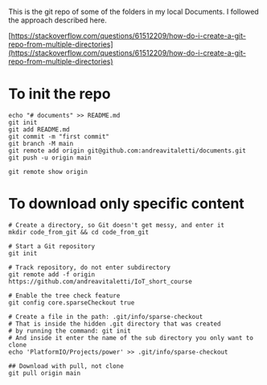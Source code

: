 This is the git repo of some of the folders in my local Documents. I followed the approach described here. 

[https://stackoverflow.com/questions/61512209/how-do-i-create-a-git-repo-from-multiple-directories](https://stackoverflow.com/questions/61512209/how-do-i-create-a-git-repo-from-multiple-directories)






# To init the repo

```
echo "# documents" >> README.md
git init
git add README.md
git commit -m "first commit"
git branch -M main
git remote add origin git@github.com:andreavitaletti/documents.git
git push -u origin main
```

```
git remote show origin
```

# To download only specific content

```
# Create a directory, so Git doesn't get messy, and enter it
mkdir code_from_git && cd code_from_git

# Start a Git repository
git init

# Track repository, do not enter subdirectory
git remote add -f origin https://github.com/andreavitaletti/IoT_short_course

# Enable the tree check feature
git config core.sparseCheckout true

# Create a file in the path: .git/info/sparse-checkout
# That is inside the hidden .git directory that was created
# by running the command: git init
# And inside it enter the name of the sub directory you only want to clone
echo 'PlatformIO/Projects/power' >> .git/info/sparse-checkout

## Download with pull, not clone
git pull origin main
```
